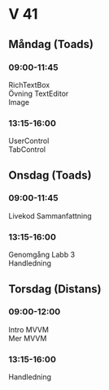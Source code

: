 # V 41
## Måndag (Toads)
### 09:00-11:45
RichTextBox</br>
Övning TextEditor</br>
Image<br>
### 13:15-16:00
UserControl</br>
TabControl</br>

## Onsdag (Toads)
### 09:00-11:45
Livekod Sammanfattning<br>
### 13:15-16:00
Genomgång Labb 3<br>
Handledning
## Torsdag (Distans)
### 09:00-12:00
Intro MVVM<br>
Mer MVVM
### 13:15-16:00
Handledning